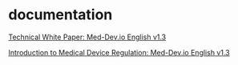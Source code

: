 # documentation

[Technical White Paper: Med-Dev.io English v1.3](https://github.com/meddevblockchain/documentation/blob/master/Med-Dev_BlockChain_Whitepaper_v1.3.pdf)

[Introduction to Medical Device Regulation: Med-Dev.io English v1.3](https://github.com/meddevblockchain/documentation/blob/master/Med-Dev_BlockChain_Whitepaper_v1.3.pdf)
